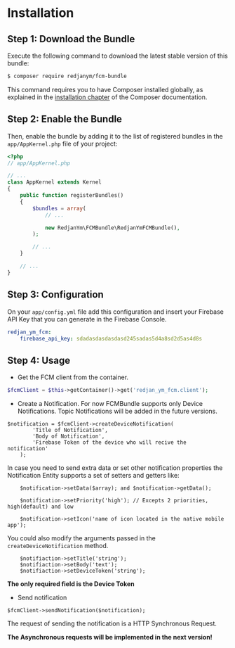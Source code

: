 Installation
============

Step 1: Download the Bundle
---------------------------

Execute the following command to download the latest stable version of this bundle:

```bash
$ composer require redjanym/fcm-bundle
```

This command requires you to have Composer installed globally, as explained in the [installation chapter](https://getcomposer.org/doc/00-intro.md) of the Composer documentation.

Step 2: Enable the Bundle
-------------------------

Then, enable the bundle by adding it to the list of registered bundles in the `app/AppKernel.php` file of your project:

```php
<?php
// app/AppKernel.php

// ...
class AppKernel extends Kernel
{
    public function registerBundles()
    {
        $bundles = array(
            // ...

            new RedjanYm\FCMBundle\RedjanYmFCMBundle(),
        );

        // ...
    }

    // ...
}
```

Step 3: Configuration
---------------------

On your `app/config.yml` file add this configuration and insert your Firebase API Key that you can generate in the Firebase Console.

```yaml
redjan_ym_fcm:
    firebase_api_key: sdadasdasdasdasd245sadas5d4a8sd2d5as4d8s
```


Step 4: Usage
-------------

* Get the FCM client from the container.

```php
$fcmClient = $this->getContainer()->get('redjan_ym_fcm.client');
```

* Create a Notification. For now FCMBundle supports only Device Notifications. Topic Notifications will be added in the future versions.

```
$notification = $fcmClient->createDeviceNotification(
        'Title of Notification', 
        'Body of Notification', 
        'Firebase Token of the device who will recive the notification'
    );
```
In case you need to send extra data or set other notification properties the Notification Entity supports a set of setters and getters like:
```
    $notification->setData($array); and $notification->getData();
    
    $notification->setPriority('high'); // Excepts 2 priorities, high(default) and low
    
    $notification->setIcon('name of icon located in the native mobile app');
```

You could also modify the arguments passed in the `createDeviceNotification` method.
```
    $notifiaction->setTitle('string');
    $notifiaction->setBody('text');
    $notifiaction->setDeviceToken('string');
```

**The only required field is the Device Token**

* Send notification
```
$fcmClient->sendNotification($notification);
```

The request of sending the notification is a HTTP Synchronous Request. 

**The Asynchronous requests will be implemented in the next version!**